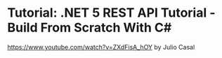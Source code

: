 # Tutorial: .NET 5 REST API Tutorial - Build From Scratch With C#
https://www.youtube.com/watch?v=ZXdFisA_hOY
by Julio Casal

